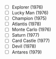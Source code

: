 - [ ] Explorer (1976)
- [ ] Lucky Man (1976)
- [ ] Champion (1975)
- [ ] Atlantis (1978)
- [ ] Monte Carlo (1976)
- [ ] Saturn (1977)
- [ ] Card Castle (1977)
- [ ] Devil (1978)
- [ ] Antares (1979)
